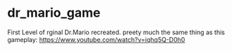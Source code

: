 # dr_mario_game
First Level of rginal Dr.Mario recreated.
preety much the same thing as this gameplay:
https://www.youtube.com/watch?v=iqhq5Q-D0h0
